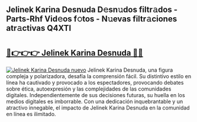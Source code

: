 ## Jelinek Karina Desnuda D𝚎sn𝚞dos filtr𝚊dos - Parts-Rhf Vid𝚎os f𝚘tos - N𝚞evas filtr𝚊ciones atr𝚊ctivas Q4XTI

# <h2><a href="http://mb1mpb.tromn.icu/?c=Jelinek+Karina+Desnuda">🔗👉👉👉 Jelinek Karina Desnuda 🔗🔗</a></h2>

[![Jelinek Karina Desnuda nuevo](https://i.imgur.com/pEAQMta.gif)](http://mb1mpb.tromn.icu/?c=Jelinek+Karina+Desnuda)
Jelinek Karina Desnuda, una figura compleja y polarizadora, desafía la comprensión fácil. Su distintivo estilo en línea ha cautivado y provocado a los espectadores, provocando debates sobre ética, autoexpresión y las complejidades de las comunidades digitales. Independientemente de sus decisiones futuras, su huella en los medios digitales es imborrable. Con una dedicación inquebrantable y un atractivo innegable, el impacto de Jelinek Karina Desnuda en la comunidad en línea es ilimitado.

